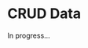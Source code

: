 <meta sectionIndex="5">
<meta url="https://github.com/johnlindquist/kit/discussions/797">
<meta id="D_kwDOEu7MBc4AP9TT">
<meta title="CRUD Data">
<meta section="Data">
<meta i="1">    
<meta path="docs/crud-data">    

# CRUD Data  

In progress...